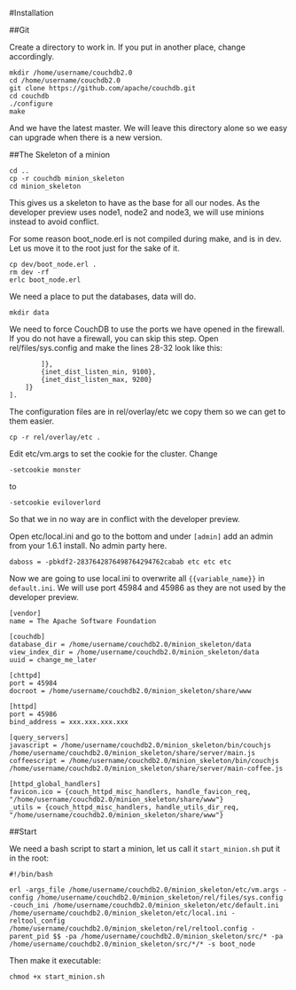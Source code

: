 #Installation

##Git

Create  a directory to work in. If you put in another place, change accordingly.

    mkdir /home/username/couchdb2.0
    cd /home/username/couchdb2.0
    git clone https://github.com/apache/couchdb.git
    cd couchdb
    ./configure
    make

And we have the latest master. We will leave this directory alone so we easy can upgrade when there is a new version.

##The Skeleton of a minion

    cd ..
    cp -r couchdb minion_skeleton
    cd minion_skeleton

This gives us a skeleton to have as the base for all our nodes. As the developer preview uses node1, node2 and node3, 
we will use minions instead to avoid conflict.

For some reason boot_node.erl is not compiled during make, and is in dev. Let us move it to the root just for the 
sake of it.

    cp dev/boot_node.erl .
    rm dev -rf
    erlc boot_node.erl

We need a place to put the databases, data will do.

    mkdir data

We need to force CouchDB to use the ports we have opened in the firewall. If you do not have a firewall, you can skip 
this step. Open rel/files/sys.config and make the lines 28-32 look like this:

            ]},
            {inet_dist_listen_min, 9100},
            {inet_dist_listen_max, 9200}
        ]}
    ].

The configuration files are in rel/overlay/etc we copy them so we can get to them easier.

    cp -r rel/overlay/etc .

Edit etc/vm.args to set the cookie for the cluster. Change

    -setcookie monster
    
to

    -setcookie eviloverlord

So that we in no way are in conflict with the developer preview. 

Open etc/local.ini and go to the bottom and under `[admin]` add an admin from
your 1.6.1 install. No admin party here.

    daboss = -pbkdf2-2837642876498764294762cabab etc etc etc

Now we are going to use local.ini to overwrite all `{{variable_name}}` in `default.ini`. We will use port 45984 and 
45986 as they are not used by the developer preview.

    [vendor]
    name = The Apache Software Foundation

    [couchdb]
    database_dir = /home/username/couchdb2.0/minion_skeleton/data
    view_index_dir = /home/username/couchdb2.0/minion_skeleton/data
    uuid = change_me_later

    [chttpd]
    port = 45984
    docroot = /home/username/couchdb2.0/minion_skeleton/share/www

    [httpd]
    port = 45986
    bind_address = xxx.xxx.xxx.xxx

    [query_servers]
    javascript = /home/username/couchdb2.0/minion_skeleton/bin/couchjs /home/username/couchdb2.0/minion_skeleton/share/server/main.js
    coffeescript = /home/username/couchdb2.0/minion_skeleton/bin/couchjs /home/username/couchdb2.0/minion_skeleton/share/server/main-coffee.js

    [httpd_global_handlers]
    favicon.ico = {couch_httpd_misc_handlers, handle_favicon_req, "/home/username/couchdb2.0/minion_skeleton/share/www"}
    _utils = {couch_httpd_misc_handlers, handle_utils_dir_req, "/home/username/couchdb2.0/minion_skeleton/share/www"}

##Start

We need a bash script to start a minion, let us call it `start_minion.sh` put it in the root:

    #!/bin/bash

    erl -args_file /home/username/couchdb2.0/minion_skeleton/etc/vm.args -config /home/username/couchdb2.0/minion_skeleton/rel/files/sys.config -couch_ini /home/username/couchdb2.0/minion_skeleton/etc/default.ini /home/username/couchdb2.0/minion_skeleton/etc/local.ini -reltool_config /home/username/couchdb2.0/minion_skeleton/rel/reltool.config -parent_pid $$ -pa /home/username/couchdb2.0/minion_skeleton/src/* -pa /home/username/couchdb2.0/minion_skeleton/src/*/* -s boot_node

Then make it executable:

    chmod +x start_minion.sh
